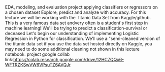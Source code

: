 EDA, modeling, and evaluation project applying classifiers or regressors on a chosen dataset Explore, predict and analyze with accuracy.
For this lecture we will be working with the Titanic Data Set from Kaggle/github. This is a very famous data set andvery often is a student's first step in machine learning!
We'll be trying to predict a classification-survival or deceased Let's begin our understanding of implementing Logistic Regression in Python for classification.
We'll use a "semi-cleaned version of the titanic data set if you use the data set hosted directly on Kaggle, you may need to do some additional cleaning not shown in this lecture notebook.
project google collab link:https://colab.research.google.com/drive/12HCZQQx6-WFTRZKSwVW6VPsuTZ6AVQJr
